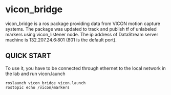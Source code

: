 vicon_bridge
=============
vicon_bridge is a ros package providing data from VICON motion capture systems.
The package was updated to track and publish tf of unlabeled markers using vicon_listener node. 
The ip address of DataStream server machine is 132.207.24.6:801 (801 is the default port).

## QUICK START
To use it, you have to be connected through ethernet to the local network in the lab and run vicon.launch
```
roslaunch vicon_bridge vicon.launch
rostopic echo /vicon/markers
```
